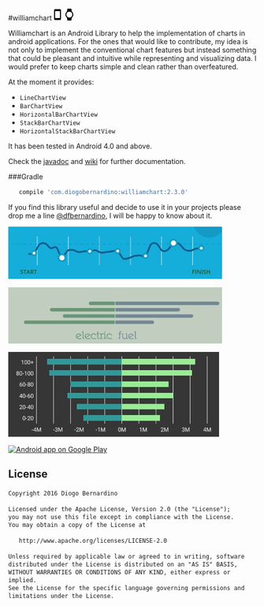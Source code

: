 #williamchart![phone][7]![watch][8]

Williamchart is an Android Library to help the implementation of charts in android applications. For the ones that would like to contribute, my idea is not only to implement the conventional chart features but instead something that could be pleasant and intuitive while representing and visualizing data. I would prefer to keep charts simple and clean rather than overfeatured.

At the moment it provides:

* ``LineChartView``
* ``BarChartView``
* ``HorizontalBarChartView``
* ``StackBarChartView``
* ``HorizontalStackBarChartView``

It has been tested in Android 4.0 and above.

Check the [javadoc][6] and [wiki][5] for further documentation.

###Gradle 
``` groovy
   compile 'com.diogobernardino:williamchart:2.3.0'
```

If you find this library useful and decide to use it in your projects please drop me a line [@dfbernardino][6], I will be happy to know about it.

![gif1][1]

![gif1][2]

![gif1][3]

<a href="https://play.google.com/store/apps/details?id=com.db.williamchartdemo"><img alt="Android app on Google Play" src="https://developer.android.com/images/brand/en_app_rgb_wo_45.png" />
</a>


License
-------

    Copyright 2016 Diogo Bernardino

    Licensed under the Apache License, Version 2.0 (the "License");
    you may not use this file except in compliance with the License.
    You may obtain a copy of the License at

       http://www.apache.org/licenses/LICENSE-2.0

    Unless required by applicable law or agreed to in writing, software
    distributed under the License is distributed on an "AS IS" BASIS,
    WITHOUT WARRANTIES OR CONDITIONS OF ANY KIND, either express or implied.
    See the License for the specific language governing permissions and
    limitations under the License.



[1]: ./art/2.3.0-1.gif
[2]: ./art/2.3.0-2.gif
[3]: ./art/2.3.0-3.gif
[4]: https://github.com/diogobernardino/WilliamChart/wiki
[5]: https://twitter.com/dfbernardino
[6]: http://diogobernardino.github.io/WilliamChart/javadoc/
[7]: ./art/phone.png
[8]: ./art/watch.png
